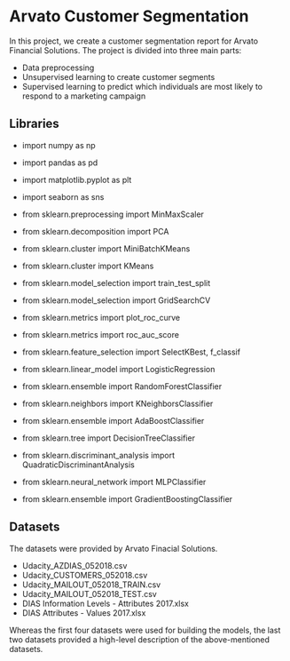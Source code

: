# Arvato Customer Segmentation
In this project, we create a customer segmentation report for Arvato Financial Solutions. The project is divided into three main parts:
- Data preprocessing
- Unsupervised learning to create customer segments
- Supervised learning to predict which individuals are most likely to respond to a marketing campaign

## Libraries
- import numpy as np
- import pandas as pd
- import matplotlib.pyplot as plt
- import seaborn as sns

- from sklearn.preprocessing import MinMaxScaler
- from sklearn.decomposition import PCA
- from sklearn.cluster import MiniBatchKMeans
- from sklearn.cluster import KMeans
- from sklearn.model_selection import train_test_split
- from sklearn.model_selection import GridSearchCV
- from sklearn.metrics import plot_roc_curve
- from sklearn.metrics import roc_auc_score
- from sklearn.feature_selection import SelectKBest, f_classif
- from sklearn.linear_model import LogisticRegression
- from sklearn.ensemble import RandomForestClassifier
- from sklearn.neighbors import KNeighborsClassifier
- from sklearn.ensemble import AdaBoostClassifier
- from sklearn.tree import DecisionTreeClassifier
- from sklearn.discriminant_analysis import QuadraticDiscriminantAnalysis
- from sklearn.neural_network import MLPClassifier
- from sklearn.ensemble import GradientBoostingClassifier

## Datasets
The datasets were provided by Arvato Finacial Solutions.

- Udacity_AZDIAS_052018.csv
- Udacity_CUSTOMERS_052018.csv
- Udacity_MAILOUT_052018_TRAIN.csv
- Udacity_MAILOUT_052018_TEST.csv
- DIAS Information Levels - Attributes 2017.xlsx
- DIAS Attributes - Values 2017.xlsx

Whereas the first four datasets were used for building the models, the last two datasets provided a high-level description of the above-mentioned datasets.
